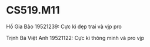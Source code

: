 # CS519.M11
Hồ Gia Bảo 19521239: Cực kì đẹp trai và vjp pro

Trịnh Bá Việt Anh 19521122: Cực kì thông minh và pro vjp
